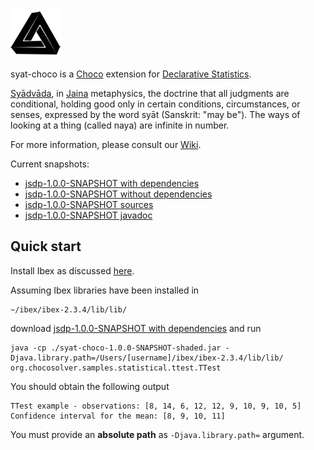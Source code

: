 ![syat-choco Logo](img/syat-choco-small.png) 

syat-choco is a [Choco](http://www.choco-solver.org/) extension for [Declarative Statistics](http://arxiv.org/abs/1708.01829).

[Syādvāda](https://en.wikipedia.org/wiki/Anekantavada#Sy.C4.81dv.C4.81da), in [Jaina](https://en.wikipedia.org/wiki/Jainism) metaphysics, the doctrine that all judgments are conditional, holding good only in certain conditions, circumstances, or senses, expressed by the word syāt (Sanskrit: "may be"). The ways of looking at a thing (called naya) are infinite in number.

For more information, please consult our [Wiki](https://github.com/gwr3n/syat-choco/wiki).

Current snapshots:
* [jsdp-1.0.0-SNAPSHOT with dependencies](jar/syat-choco-1.0.0-SNAPSHOT-shaded.jar)
* [jsdp-1.0.0-SNAPSHOT without dependencies](jar/syat-choco-1.0.0-SNAPSHOT.jar)
* [jsdp-1.0.0-SNAPSHOT sources](jar/syat-choco-1.0.0-SNAPSHOT-sources.jar)
* [jsdp-1.0.0-SNAPSHOT javadoc](jar/syat-choco-1.0.0-SNAPSHOT-javadoc.jar)

## Quick start

Install Ibex as discussed [here](https://github.com/gwr3n/syat-choco/wiki/Ibex-quick-installation-notes).

Assuming Ibex libraries have been installed in 

    ~/ibex/ibex-2.3.4/lib/lib/

download [jsdp-1.0.0-SNAPSHOT with dependencies](jar/syat-choco-1.0.0-SNAPSHOT-shaded.jar) and run

    java -cp ./syat-choco-1.0.0-SNAPSHOT-shaded.jar -Djava.library.path=/Users/[username]/ibex/ibex-2.3.4/lib/lib/ org.chocosolver.samples.statistical.ttest.TTest
    
You should obtain the following output

    TTest example - observations: [8, 14, 6, 12, 12, 9, 10, 9, 10, 5]
    Confidence interval for the mean: [8, 9, 10, 11]
    
You must provide an __absolute path__ as `-Djava.library.path=` argument.
